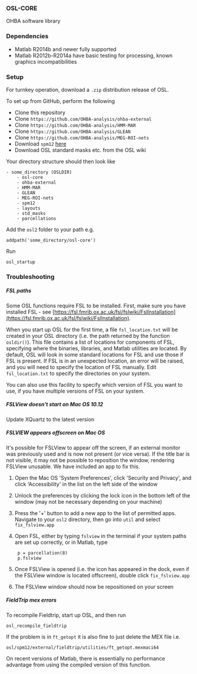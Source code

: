 ### OSL-CORE

OHBA software library

### Dependencies

- Matlab R2014b and newer fully supported
- Matlab R2012b-R2014a have basic testing for processing, known graphics incompatibilities

### Setup

For turnkey operation, download a `.zip` distribution release of OSL.

To set up from GitHub, perform the following

- Clone this repository
- Clone `https://github.com/OHBA-analysis/ohba-external`
- Clone `https://github.com/OHBA-analysis/HMM-MAR`
- Clone `https://github.com/OHBA-analysis/GLEAN`
- Clone `https://github.com/OHBA-analysis/MEG-ROI-nets`
- Download `spm12` [here](http://www.fil.ion.ucl.ac.uk/spm/software/spm12/)
- Download OSL standard masks etc. from the OSL wiki

Your directory structure should then look like

	- some_directory (OSLDIR)
		- osl-core
		- ohba-external
		- HMM-MAR
		- GLEAN
		- MEG-ROI-nets
		- spm12
		- layouts
		- std_masks
		- parcellations

Add the `osl2` folder to your path e.g.

	addpath('some_directory/osl-core')

Run

	osl_startup

### Troubleshooting

##### FSL paths

Some OSL functions require FSL to be installed. First, make sure you have installed FSL - see [https://fsl.fmrib.ox.ac.uk/fsl/fslwiki/FslInstallation](https://fsl.fmrib.ox.ac.uk/fsl/fslwiki/FslInstallation). 

When you start up OSL for the first time, a file `fsl_location.txt` will be created in your OSL directory (i.e. the path returned by the function `osldir()`). This file contains a list of locations for components of FSL, specifying where the binaries, libraries, and Matlab utilities are located. By default, OSL will look in some standard locations for FSL and use those if FSL is present. If FSL is in an unexpected location, an error will be raised, and you will need to specify the location of FSL manually. Edit `fsl_location.txt` to specify the directories on your system. 

You can also use this facility to specify which version of FSL you want to use, if you have multiple versions of FSL on your system.

##### FSLView doesn't start on Mac OS 10.12

Update XQuartz to the latest version

##### FSLVIEW appears offscreen on Mac OS

It's possible for FSLView to appear off the screen, if an external monitor was previously used and is now not present (or vice versa). If the title bar is not visible, it may not be possible to reposition the window, rendering FSLView unusable. We have included an app to fix this. 

1. Open the Mac OS 'System Preferences', click 'Security and Privacy', and click 'Accessibility' in the list on the left side of the window
2. Unlock the preferences by clicking the lock icon in the bottom left of the window (may not be necessary depending on your machine)
3. Press the '+' button to add a new app to the list of permitted apps. Navigate to your `osl2` directory, then go into `util` and select `fix_fslview.app`
4. Open FSL, either by typing `fslview` in the terminal if your system paths are set up correctly, or in Matlab, type

		p = parcellation(8)
		p.fslview

5. Once FSLView is opened (i.e. the icon has appeared in the dock, even if the FSLView window is located offscreen), double click `fix_fslview.app`
6. The FSLView window should now be repositioned on your screen


##### FieldTrip mex errors

To recompile Fieldtrip, start up OSL, and then run

	osl_recompile_fieldtrip

If the problem is in `ft_getopt` it is also fine to just delete the MEX file i.e.

	osl/spm12/external/fieldtrip/utilities/ft_getopt.mexmaci64

On recent versions of Matlab, there is essentially no performance advantage from using the compiled version of this function.